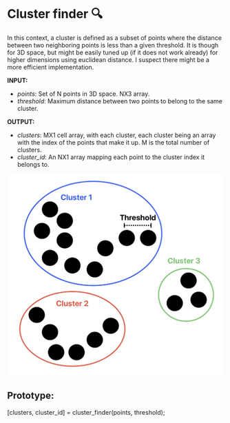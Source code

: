 # Cluster finder 🔍
In this context, a cluster is defined as a subset of points where the distance between two neighboring points is less than a given threshold. It is though for 3D space, but might be easily tuned up (if it does not work already) for higher dimensions using euclidean distance. I suspect there might be a more efficient implementation.

**INPUT:** 
- *points*: Set of N points in 3D space. NX3 array.
- *threshold*: Maximum distance between two points to belong to the same cluster.

**OUTPUT:**
- *clusters*: MX1 cell array, with each cluster, each cluster being an array with the index of the points that make it up. M is the total number of clusters.
- *cluster_id*: An NX1 array mapping each point to the cluster index it belongs to.

<p align="center">
<img src="./example.png" alt="Example 1" width="600" height="auto" />
</p>

## Prototype:
[clusters, cluster_id] = cluster_finder(points, threshold);
